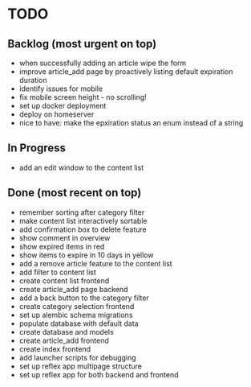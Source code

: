 # TODO

## Backlog (most urgent on top)
- when successfully adding an article wipe the form
- improve article_add page by proactively listing default expiration duration
- identify issues for mobile
- fix mobile screen height - no scrolling!
- set up docker deployment
- deploy on homeserver
- nice to have: make the epxiration status an enum instead of a string

## In Progress
- add an edit window to the content list


## Done (most recent on top)
- remember sorting after category filter
- make content list interactively sortable
- add confirmation box to delete feature
- show comment in overview
- show expired items in red
- show items to expire in 10 days in yellow
- add a remove article feature to the content list
- add filter to content list
- create content list frontend
- create article_add page backend
- add a back button to the category filter
- create category selection frontend
- set up alembic schema migrations
- populate database with default data
- create database and models
- create article_add frontend
- create index frontend
- add launcher scripts for debugging
- set up reflex app multipage structure 
- set up reflex app for both backend and frontend